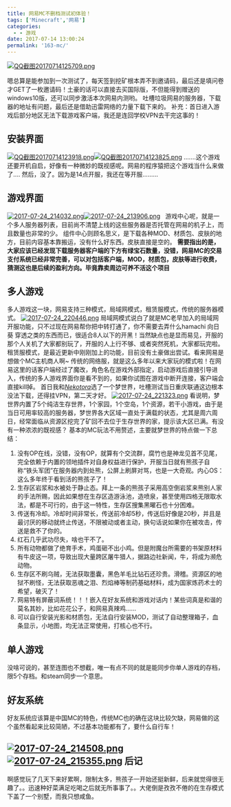 ```yaml
---
title: 网易MC不删档测试初体验！
tags: ['Minecraft','网易']
categories:
  - - 游戏
date: 2017-07-14 13:00:24
permalink: '163-mc/'
---
```


[![QQ截图20170714125709.png](https://qcloud-cdn-static.lonepixel.cn/blog/QQ%E6%88%AA%E5%9B%BE20170714125709.png)](https://qcloud-cdn-static.lonepixel.cn/blog/QQ%E6%88%AA%E5%9B%BE20170714125709.png)
<!-- more -->
嗯总算是能参加到一次测试了，每天签到挖矿根本弄不到邀请码，最后还是填问卷才GET了一枚邀请码！土豪的话可以直接去买国际版，不但能得到赠送的windows10版，还可以同步激活本次网易内测哟。 吐槽垃圾网易的服务器，下载器的地址有问题，最后还是借助迅雷网络的力量下载下来的。 补充：首日进入游戏后部分地区无法下载游戏客户端，我还是连回学校VPN去干完这事的！

## 安装界面

[![QQ截图20170714123918.png](https://qcloud-cdn-static.lonepixel.cn/blog/QQ%E6%88%AA%E5%9B%BE20170714123918.png)](https://qcloud-cdn-static.lonepixel.cn/blog/QQ%E6%88%AA%E5%9B%BE20170714123918.png)[![QQ截图20170714123825.png](https://qcloud-cdn-static.lonepixel.cn/blog/QQ%E6%88%AA%E5%9B%BE20170714123825.png)](https://qcloud-cdn-static.lonepixel.cn/blog/QQ%E6%88%AA%E5%9B%BE20170714123825.png) .......这个游戏还要开机自启，好像有一种微妙的既视感呢。网易的程序猿把这个游戏当什么来做了.... 然后，没了。因为是14点开服，我还在等开服.........

## 游戏界面

[![2017-07-24_214032.png](https://qcloud-cdn-static.lonepixel.cn/blog/2017-07-24_214032.png)](https://qcloud-cdn-static.lonepixel.cn/blog/2017-07-24_214032.png)[![2017-07-24_213906.png](https://qcloud-cdn-static.lonepixel.cn/blog/2017-07-24_213906.png)](https://qcloud-cdn-static.lonepixel.cn/blog/2017-07-24_213906.png)   游戏中心呢，就是一个多人服务器列表，目前尚不清楚上线的这些服务器是否托管在网易的机子上，而且数量也非常的少。 组件中心则顾名思义，是下载各种MOD、材质包、皮肤的地方，目前内容基本靠搬运，没有什么好东西。皮肤直接是空的。 **需要指出的是，大家应该已经发现下载服务器客户端的下方有绿宝石数量，没错，网易MC的交易支付系统已经非常完善，可以对包括客户端，MOD，材质包，皮肤等进行收费，猜测这也是后续的盈利方向。毕竟靠卖周边可养不活这个项目**

## 多人游戏

多人游戏这一块，网易支持三种模式，局域网模式，租赁服模式，传统的服务器模式。 [![2017-07-24_220446.png](https://qcloud-cdn-static.lonepixel.cn/blog/2017-07-24_220446.png)](https://qcloud-cdn-static.lonepixel.cn/blog/2017-07-24_220446.png) 局域网模式说白了就是MC老早加入的局域网开服功能，只不过现在网易帮你把中转打通了，你不需要去弄什么hamachi 向日葵 穿透之类的东西而已，很适合8人以下的开黑！当然缺点也是显而易见，开服的那个人关机了大家都别玩了，开服的人上行不够、或者突然死机，大家都玩完啦。 租赁服模式，是最近更新中刚刚加上的功能，目前没有土豪做出尝试。看来网易是想做个MC主机商人啊~ 传统的网络服，就是这么多年以来大家玩的模式啦！在网易这里的话客户端经过了魔改，角色名在游戏外部指定，启动游戏后直接引导进入，传统的多人游戏界面你是看不到的，如果你试图在游戏中断开连接，客户端会直接kill掉。 首日我和[_Nekotora_](http://flag.moe)选了一个梦世界，吐槽测试当日重庆联通这边根本没法下载，还得挂VPN，第二天才好。 [![2017-07-24_221323.png](https://qcloud-cdn-static.lonepixel.cn/blog/2017-07-24_221323.png)](https://qcloud-cdn-static.lonepixel.cn/blog/2017-07-24_221323.png) 看说明，梦世界内置了5个纯洁生存世界，1个家园，1个空岛，1个资源，若干小游戏，由于是当日可用率较高的服务器，梦世界各大区域一直处于满载的状态，尤其是周六周日，经常面临从资源区挖完了矿回不去位于生存世界的家，提示该大区已满。有没有一种浓浓的既视感？ 基本的MC玩法不用赘述，主要就梦世界的特点做一下总结：

1.  没有OP在线，没错，没有OP，就算有个交流群，腐竹也是神龙见首不见尾，完全依赖于内置的领地插件对自身权益进行保护，开服当日就有熊孩子自称“铁头军团”在服务器内到处熊，公屏上刷屏对骂，也是一大奇观。内心OS：这么多年终于看到活的熊孩子了！
2.  生存区岩浆和水被处于静止态。拜上一条的熊孩子采用高空倒岩浆来熊别人家的手法所赐，因此如果想在生存区造游泳池，造喷泉，甚至使用四格无限取水法，都是不可行的，由于这一特性，生存区搜集黑曜石也十分困难。
3.  传送有冷却。冷却时间非常长，传送前冷却5秒，传送后好像是20秒，并且是最讨厌的移动就终止传送，不限被动或者主动，换句话说如果你在被攻击，传送是救不了你的。
4.  红石几乎武功尽失，啥也干不了。
5.  所有动物都做了绝育手术，鸡蛋砸不出小鸡。但是附魔台所需要的书架原材料有牛皮这一项，导致出现大量跨区屠牛猎人，据路边社新闻，牛，将成为濒危动物。
6.  生存区不刷乌贼，无法获取墨囊，黑色羊毛比钻石还珍贵。滑稽。资源区的地狱不刷怪，无法获取恶魂之泪、烈焰棒等制药基础材料，成为国家炼药术士的希望，破灭了！
7.  网易特有屏蔽词系统！！！嵌入在好友系统和游戏对话内！某些词真是和谐的莫名其妙，比如花花公子，和网易真辣鸡......
8.  可以自行安装光影和材质包，无法自行安装MOD，测试了自动整理箱子，血条显示，小地图，均无法正常使用，打核心也不行。

## 单人游戏

没啥可说的，甚至连图也不想截，唯一有点不同的就是能同步你单人游戏的存档，限5个存档。和steam同步一个意思。

## 好友系统

好友系统应该算是中国MC的特色，传统MC也的确在这块比较欠缺，网易做的这个虽然看起来比较简陋，不过基本功能都有了，要什么自行车！

## [![2017-07-24_214508.png](https://qcloud-cdn-static.lonepixel.cn/blog/2017-07-24_214508.png)](https://qcloud-cdn-static.lonepixel.cn/blog/2017-07-24_214508.png)[![2017-07-24_215355.png](https://qcloud-cdn-static.lonepixel.cn/blog/2017-07-24_215355.png)](https://qcloud-cdn-static.lonepixel.cn/blog/2017-07-24_215355.png) 后记

啊感觉玩了几天下来好累啊，限制太多，熊孩子一开始还挺新鲜，后来就觉得很无趣了。。迅速种好菜满足吃喝之后就无所事事了。。大佬倒是孜孜不倦的在生存模式下盖了一个别墅，而我只想咸鱼。